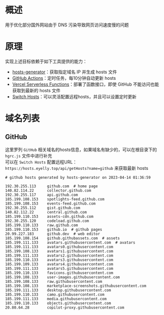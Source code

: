 
# 概述
用于优化部分国外网站由于 DNS 污染导致网页访问速度慢的问题
# 原理
实现上述目标依赖于如下工具提供的能力：
* [hosts-generator](https://github.com/eyelly-wu/hosts-generator)：获取指定域名 IP 并生成 hosts 文件
* [GitHub Actions](https://github.com/features/actions)：定时任务，每10分钟自动更新 hosts
* [Vercel Serverless Functions](https://vercel.com/docs/concepts/functions/serverless-functions)：部署了函数接口，即使 GitHub 不能访问也能获取到最新的 hosts 文件
* [Switch Hosts](https://swh.app/zh)：可以灵活配置远程hosts，并且可以设置定时更新

# 域名列表

## GitHub
这里罗列 `GitHub` 相关域名的hosts信息，如果域名有缺少的，可以在根目录下的 `hgrc.js` 文件中进行补充<br />可以在 `Switch Hosts` 配置远程URL：`https://hosts.eyelly.top/api/getHosts?name=github` 来获取最新 hosts
```text
# github hosts generated by hosts-generator on 2023-04-14 01:36:59

192.30.255.113     github.com  # home page
140.82.114.22      collector.github.com  
192.30.255.117     api.github.com  
185.199.108.153    spotlights-feed.github.com  
185.199.108.153    events-feed.github.com  
192.30.255.112     gist.github.com  
140.82.112.22      central.github.com  
185.199.110.153    assets-cdn.github.com  
192.30.255.120     codeload.github.com  
185.199.110.133    raw.github.com  
185.199.110.153    github.io  # github pages
20.99.227.183      github.dev  # web editor
185.199.108.154    github.githubassets.com  # assets
185.199.111.133    avatars.githubusercontent.com  # avatars
185.199.111.133    avatars0.githubusercontent.com  
185.199.108.133    avatars1.githubusercontent.com  
185.199.111.133    avatars2.githubusercontent.com  
185.199.110.133    avatars3.githubusercontent.com  
185.199.109.133    avatars4.githubusercontent.com  
185.199.111.133    avatars5.githubusercontent.com  
185.199.110.133    favicons.githubusercontent.com  
185.199.108.133    user-images.githubusercontent.com  
185.199.108.133    raw.githubusercontent.com  
185.199.108.133    marketplace-screenshots.githubusercontent.com  
185.199.111.133    desktop.githubusercontent.com  
185.199.110.133    camo.githubusercontent.com  
185.199.111.133    media.githubusercontent.com  
185.199.110.133    objects.githubusercontent.com  
20.80.64.28        copilot-proxy.githubusercontent.com  
```
